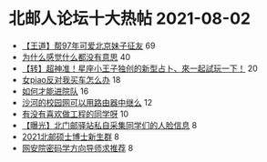# 北邮人论坛十大热帖 2021-08-02

- [【王道】帮97年可爱北京妹子征友](https://bbs.byr.cn/article/Friends/2000973) 69
- [为什么感觉什么都没有意思](https://bbs.byr.cn/article/Talking/6292960) 40
- [【转】超神准！星座小王子独创的新型占卜、來一起試玩一下！](https://bbs.byr.cn/article/Constellations/326533) 20
- [女piao反对我买车怎么办](https://bbs.byr.cn/article/Feeling/3175294) 18
- [如何才能进院队](https://bbs.byr.cn/article/Basketball/612949) 16
- [沙河的校园网可以用路由器中继么](https://bbs.byr.cn/article/BUPTNet/105518) 12
- [有没有喜欢做工程的同学呀](https://bbs.byr.cn/article/Job/2138917) 10
- [【曝光】北门邮驿站私自采集同学们的人脸信息](https://bbs.byr.cn/article/Picture/3296128) 8
- [2021北邮硕士博士新生群](https://bbs.byr.cn/article/AimBUPT/106788) 8
- [网安院密码学方向导师求推荐](https://bbs.byr.cn/article/AimGraduate/1209334) 8



